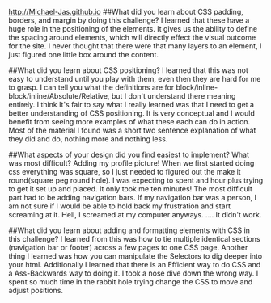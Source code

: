 http://Michael-Jas.github.io
##What did you learn about CSS padding, borders, and margin by doing this challenge?
I learned that these have a huge role in the positioning of the elements. It gives us the ability to define the spacing around elements, which will directly effect the visual outcome for the site. I never thought that there were that many layers to an element, I just figured one little box around the content.

##What did you learn about CSS positioning?
I learned that this was not easy to understand until you play with them, even then they are hard for me to grasp. I can tell you what the definitions are for block/inline-block/inline/Absolute/Relative, but I don't understand there meaning entirely. I think It's fair to say what I really learned was that I need to get a better understanding of CSS positioning. It is very conceptual and I would benefit from seeing more examples of what these each can do in action. Most of the material I found was a short two sentence explanation of what they did and do, nothing more and nothing less.


##What aspects of your design did you find easiest to implement? What was most difficult?
Adding my profile picture! When we first started doing css everything was square, so I just needed to figured out the make it round(square peg round hole). I was expecting to spent and hour plus trying to get it set up and placed. It only took me ten minutes! The most difficult  part had to be adding navigation bars.  If my navigation bar was a person, I am not sure if I would be able to hold back my frustration and start screaming at it. Hell, I screamed at my computer anyways.
.... It didn't work.

##What did you learn about adding and formatting elements with CSS in this challenge?
 I learned from this was how to tie multiple identical sections (navigation bar or footer) across a few pages to one  CSS page. Another thing I learned was how you can manipulate the Selectors to dig deeper into your html.    Additionally I learned that there is an Efficient way to do CSS and a Ass-Backwards way to doing it. I took a nose dive down the wrong way. I spent so much time in the rabbit hole trying change the CSS to move and adjust positions.